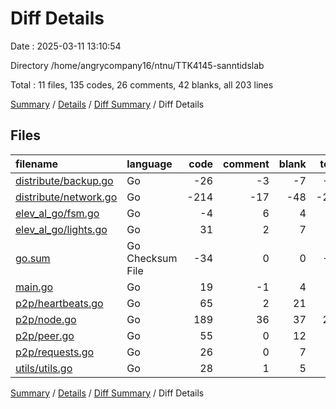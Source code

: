 # Diff Details

Date : 2025-03-11 13:10:54

Directory /home/angrycompany16/ntnu/TTK4145-sanntidslab

Total : 11 files,  135 codes, 26 comments, 42 blanks, all 203 lines

[Summary](results.md) / [Details](details.md) / [Diff Summary](diff.md) / Diff Details

## Files
| filename | language | code | comment | blank | total |
| :--- | :--- | ---: | ---: | ---: | ---: |
| [distribute/backup.go](/distribute/backup.go) | Go | -26 | -3 | -7 | -36 |
| [distribute/network.go](/distribute/network.go) | Go | -214 | -17 | -48 | -279 |
| [elev\_al\_go/fsm.go](/elev_al_go/fsm.go) | Go | -4 | 6 | 4 | 6 |
| [elev\_al\_go/lights.go](/elev_al_go/lights.go) | Go | 31 | 2 | 7 | 40 |
| [go.sum](/go.sum) | Go Checksum File | -34 | 0 | 0 | -34 |
| [main.go](/main.go) | Go | 19 | -1 | 4 | 22 |
| [p2p/heartbeats.go](/p2p/heartbeats.go) | Go | 65 | 2 | 21 | 88 |
| [p2p/node.go](/p2p/node.go) | Go | 189 | 36 | 37 | 262 |
| [p2p/peer.go](/p2p/peer.go) | Go | 55 | 0 | 12 | 67 |
| [p2p/requests.go](/p2p/requests.go) | Go | 26 | 0 | 7 | 33 |
| [utils/utils.go](/utils/utils.go) | Go | 28 | 1 | 5 | 34 |

[Summary](results.md) / [Details](details.md) / [Diff Summary](diff.md) / Diff Details